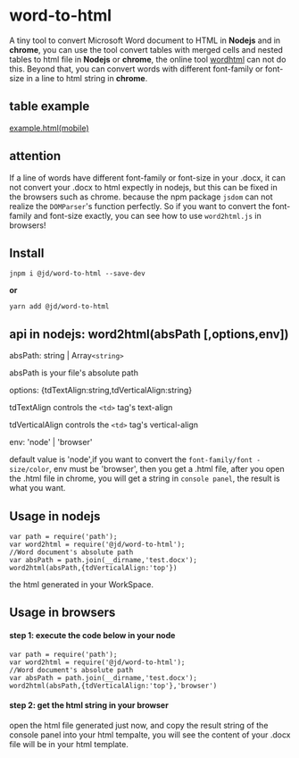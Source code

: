 # word-to-html 

A tiny tool to convert Microsoft Word document to HTML in **Nodejs** and in **chrome**,
you can use the tool convert tables with merged cells and nested tables to html file in **Nodejs** or **chrome**, the online tool [wordhtml](https://wordhtml.com/) can not do this.
Beyond that, you can convert words with different font-family or font-size in a line to html string in **chrome**.

## **table example**
[example.html(mobile)](http://git.jd.com/liaohuanyu/word-to-html/blob/master/test/examplebrowser.png)

## **attention**
If a line of words have different font-family or font-size in your .docx, it can not convert
your .docx to html expectly in nodejs, but this can be fixed in the browsers such as chrome. because 
the npm package `jsdom` can not realize the `DOMParser`'s function perfectly. 
So if you want to convert the font-family and font-size exactly, you can see how to use `word2html.js` in browsers!

## **Install**
```
jnpm i @jd/word-to-html --save-dev
```
**or**
```
yarn add @jd/word-to-html
```

## **api in nodejs:** word2html(absPath [,options,env])
absPath: string | Array`<string>`

absPath is your file's absolute path

options: {tdTextAlign:string,tdVerticalAlign:string}

tdTextAlign controls the `<td>` tag's text-align

tdVerticalAlign controls the `<td>` tag's vertical-align

env: 'node' | 'browser'

default value is 'node',if you want to convert the `font-family/font -size/color`, env must be 'browser', then you get a .html file, after you open the .html file in chrome, you will get a string in `console panel`, the result is what you want.

## **Usage in nodejs**

```
var path = require('path');
var word2html = require('@jd/word-to-html');
//Word document's absolute path
var absPath = path.join(__dirname,'test.docx');
word2html(absPath,{tdVerticalAlign:'top'})
```
the html generated in your WorkSpace.

## **Usage in browsers**
#### step 1:  execute the code below in your node 
```
var path = require('path');
var word2html = require('@jd/word-to-html');
//Word document's absolute path
var absPath = path.join(__dirname,'test.docx');
word2html(absPath,{tdVerticalAlign:'top'},'browser')
```

#### step 2:  get the html string in your browser  
open the html file generated just now, and copy the result string of the console panel into your html tempalte, you will see the content of your .docx file will be in your html template. 